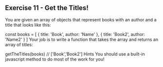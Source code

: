 ## Exercise 11 - Get the Titles!
You are given an array of objects that represent books with an author and a title that looks like this:

const books = [
  {
    title: 'Book',
    author: 'Name'
  },
  {
    title: 'Book2',
    author: 'Name2'
  }
]
Your job is to write a function that takes the array and returns an array of titles:

getTheTitles(books) // ['Book','Book2']
Hints
You should use a built-in javascript method to do most of the work for you!